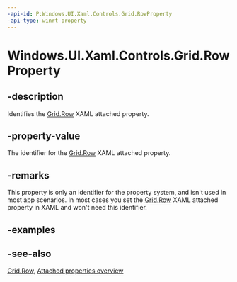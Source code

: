 ```yaml
---
-api-id: P:Windows.UI.Xaml.Controls.Grid.RowProperty
-api-type: winrt property
---
```


<!-- Property syntax
public Windows.UI.Xaml.DependencyProperty RowProperty { get; }
-->

# Windows.UI.Xaml.Controls.Grid.RowProperty

## -description
Identifies the [Grid.Row](grid_row.md) XAML attached property.



## -property-value
The identifier for the [Grid.Row](grid_row.md) XAML attached property.

## -remarks
This property is only an identifier for the property system, and isn't used in most app scenarios. In most cases you set the [Grid.Row](grid_row.md) XAML attached property in XAML and won't need this identifier.

## -examples

## -see-also

[Grid.Row](grid_row.md), [Attached properties overview](/windows/uwp/xaml-platform/attached-properties-overview)
